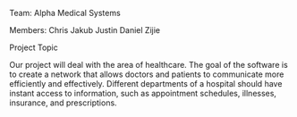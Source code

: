
Team: Alpha Medical Systems

Members:
  Chris
  Jakub
  Justin
  Daniel
  Zijie


Project Topic

Our project will deal with the area of healthcare. The goal of the software is to create a network that allows doctors and patients to communicate more efficiently and effectively. Different departments of a hospital should have instant access to information, such as appointment schedules, illnesses, insurance, and prescriptions.
